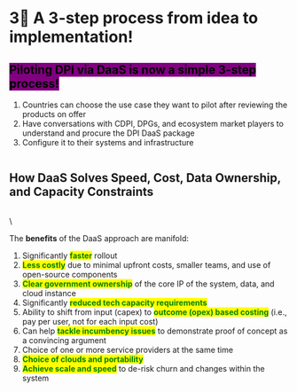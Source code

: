 # 3⃣ A 3-step process from idea to implementation!

## <mark style="background-color:purple;">Piloting DPI via DaaS is now a simple 3-step process!</mark>&#x20;

1. Countries can choose the use case they want to pilot after reviewing the products on offer
2. Have conversations with CDPI, DPGs, and ecosystem market players to understand and procure the DPI DaaS package
3. Configure it to their systems and infrastructure

<figure><img src="https://lh7-us.googleusercontent.com/jEiw7ruvNSwXV3coHib_skqrfyoY8SFy2eigIUCUsnnh-k38jFeogOi1xfhy1bckBqzaQ6bGi037z2WJ-U0UMSO4CAKc0EJKwpu7IvAHKiOXCHioicGDXhd5x_2SVf6ilr56OiV4OCvFDQ7czIjUYpY" alt=""><figcaption></figcaption></figure>

## How DaaS Solves Speed, Cost, Data Ownership, and Capacity Constraints

<figure><img src="https://lh7-us.googleusercontent.com/xsUkhiAqNnrT-mN56nUGn5KTZ_URM5tQXYfbr_CGuWu_gfc08zIZc7iD2tvy3QVQQUNHZeMIofaBkn6rpnbIThKlbEsCVds1iJTi6ql45PguQ8F9wHUPXFxZOrd4wdI9XN7t-miTpBMJSV85iSRg4qs" alt=""><figcaption></figcaption></figure>

\


The **benefits** of the DaaS approach are manifold:&#x20;

1. Significantly <mark style="color:green;">**faster**</mark> rollout
2. <mark style="color:green;">**Less costly**</mark> due to minimal upfront costs, smaller teams, and use of open-source components
3. <mark style="color:green;">**Clear government ownership**</mark> of the core IP of the system, data, and cloud instance
4. Significantly <mark style="color:green;">**reduced tech capacity requirements**</mark>&#x20;
5. Ability to shift from input (capex) to <mark style="color:green;">**outcome (opex) based costing**</mark> (i.e., pay per user, not for each input cost)&#x20;
6. Can help <mark style="color:green;">**tackle incumbency issues**</mark> to demonstrate proof of concept as a convincing argument&#x20;
7. Choice of one or more service providers at the same time
8. <mark style="color:green;">**Choice of clouds and portability**</mark>&#x20;
9. <mark style="color:green;">**Achieve scale and speed**</mark> to de-risk churn and changes within the system
